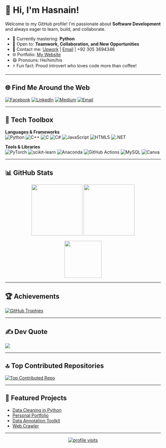 # 👋 Hi, I'm Hasnain!

Welcome to my GitHub profile! I'm passionate about **Software Development** and always eager to learn, build, and collaborate.  
- 🌱 Currently mastering: **Python**  
- 💼 Open to: **Teamwork, Collaboration, and New Opportunities**  
- 📨 Contact me: [Upwork](https://www.upwork.com/freelancers/~0113ac97c757462815) | [Email](mailto:mhussnainzardari34@gmail.com) | +92 305 3694346  
- 🌐 Portfolio: [My Website](https://rococo-travesseiro-41bb6a.netlify.app/)  
- 😄 Pronouns: He/him/his  
- ⚡ Fun fact: Proud introvert who loves code more than coffee!

---

## 🌐 Find Me Around the Web

[![Facebook](https://img.shields.io/badge/Facebook-%231877F2.svg?logo=Facebook&logoColor=white)](https://www.facebook.com/rdj.stark3718/)
[![LinkedIn](https://img.shields.io/badge/LinkedIn-%230077B5.svg?logo=linkedin&logoColor=white)](https://www.linkedin.com/in/muhammad-hasnain-1169972b5/)
[![Medium](https://img.shields.io/badge/Medium-12100E?logo=medium&logoColor=white)](https://medium.com/@f223718)
[![Email](https://img.shields.io/badge/Email-D14836?logo=gmail&logoColor=white)](mailto:mhussnainzardari34@gmail.com)

---

## 🚀 Tech Toolbox

**Languages & Frameworks**  
![Python](https://img.shields.io/badge/python-3670A0?style=for-the-badge&logo=python&logoColor=ffdd54)
![C++](https://img.shields.io/badge/c++-%2300599C.svg?style=for-the-badge&logo=c%2B%2B&logoColor=white)
![C](https://img.shields.io/badge/c-%2300599C.svg?style=for-the-badge&logo=c&logoColor=white)
![C#](https://img.shields.io/badge/c%23-%23239120.svg?style=for-the-badge&logo=csharp&logoColor=white)
![JavaScript](https://img.shields.io/badge/javascript-%23323330.svg?style=for-the-badge&logo=javascript&logoColor=%23F7DF1E)
![HTML5](https://img.shields.io/badge/html5-%23E34F26.svg?style=for-the-badge&logo=html5&logoColor=white)
![.NET](https://img.shields.io/badge/.NET-5C2D91?style=for-the-badge&logo=.net&logoColor=white)

**Tools & Libraries**  
![PyTorch](https://img.shields.io/badge/PyTorch-%23EE4C2C.svg?style=for-the-badge&logo=PyTorch&logoColor=white)
![scikit-learn](https://img.shields.io/badge/scikit--learn-%23F7931E.svg?style=for-the-badge&logo=scikit-learn&logoColor=white)
![Anaconda](https://img.shields.io/badge/Anaconda-%2344A833.svg?style=for-the-badge&logo=anaconda&logoColor=white)
![GitHub Actions](https://img.shields.io/badge/github%20actions-%232671E5.svg?style=for-the-badge&logo=githubactions&logoColor=white)
![MySQL](https://img.shields.io/badge/mysql-4479A1.svg?style=for-the-badge&logo=mysql&logoColor=white)
![Canva](https://img.shields.io/badge/Canva-%2300C4CC.svg?style=for-the-badge&logo=Canva&logoColor=white)

---

## 📊 GitHub Stats

<p align="center">
  <img src="https://github-readme-stats.vercel.app/api?username=Hasnain-rdj&theme=dark&hide_border=false&include_all_commits=true&count_private=true" height="165">
  <img src="https://nirzak-streak-stats.vercel.app/?user=Hasnain-rdj&theme=dark&hide_border=false" height="165">
</p>
<p align="center">
  <img src="https://github-readme-stats.vercel.app/api/top-langs/?username=Hasnain-rdj&theme=dark&hide_border=false&include_all_commits=true&count_private=true&layout=compact" height="120">
</p>

---

## 🏆 Achievements

[![GitHub Trophies](https://github-profile-trophy.vercel.app/?username=Hasnain-rdj&theme=radical&no-frame=false&no-bg=true&margin-w=4)](https://github.com/ryo-ma/github-profile-trophy)

---

## ✍️ Dev Quote

![](https://quotes-github-readme.vercel.app/api?type=horizontal&theme=radical)

---

## 🔝 Top Contributed Repositories

[![Top Contributed Repo](https://github-contributor-stats.vercel.app/api?username=Hasnain-rdj&limit=5&theme=dark&combine_all_yearly_contributions=true)](https://github.com/Hasnain-rdj?tab=repositories)

---

## 📌 Featured Projects

- [Data Cleaning in Python](https://github.com/Hasnain-rdj/DataCleaning_Python)
- [Personal Portfolio](https://github.com/Hasnain-rdj/Portfolio)
- [Data Annotation Toolkit](https://github.com/Hasnain-rdj/Data_Annotation)
- [Web Crawler](https://github.com/Hasnain-rdj/WebsiteCrawler)

---

<p align="center">
  <a href="https://visitcount.itsvg.in/api?id=Hasnain-rdj&icon=0&color=0">
    <img src="https://visitcount.itsvg.in/api?id=Hasnain-rdj&icon=0&color=0" alt="profile visits"/>
  </a>
</p>

<!--
Proudly created with GPRM ( https://gprm.itsvg.in )
-->

